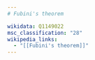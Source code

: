 ```yaml
---
# Fubini's theorem

wikidata: Q1149022
msc_classification: "28"
wikipedia_links:
  - "[[Fubini's theorem]]"
---
```

